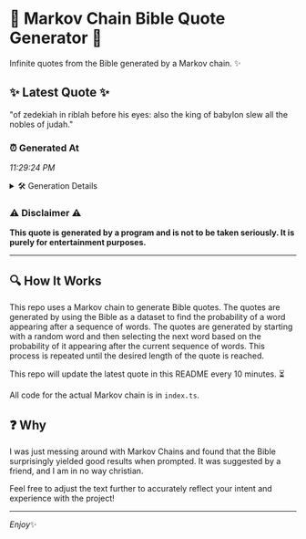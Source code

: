 # 📖 Markov Chain Bible Quote Generator 📖

Infinite quotes from the Bible generated by a Markov chain. ✨

## ✨ Latest Quote ✨
"of zedekiah in riblah before his eyes: also the king of babylon slew all the nobles of judah."

### ⏰ Generated At
*11:29:24 PM*

<details>
    <summary>🛠️ Generation Details</summary>
    <p>
        <strong>🌱 Seed:</strong> of<br>
        <strong>🔄 Iterations:</strong> 17<br>
        <strong>📜 Context History:</strong><br>[ of ]: zedekiah<br>[ of, zedekiah ]: in<br>[ of, zedekiah, in ]: riblah<br>[ of, zedekiah, in, riblah ]: before<br>[ of, zedekiah, in, riblah, before ]: his<br>[ of, zedekiah, in, riblah, before, his ]: eyes:<br>[ zedekiah, in, riblah, before, his, eyes: ]: also<br>[ in, riblah, before, his, eyes:, also ]: the<br>[ riblah, before, his, eyes:, also, the ]: king<br>[ before, his, eyes:, also, the, king ]: of<br>[ his, eyes:, also, the, king, of ]: babylon<br>[ eyes:, also, the, king, of, babylon ]: slew<br>[ also, the, king, of, babylon, slew ]: all<br>[ the, king, of, babylon, slew, all ]: the<br>[ king, of, babylon, slew, all, the ]: nobles<br>[ of, babylon, slew, all, the, nobles ]: of<br>[ babylon, slew, all, the, nobles, of ]: judah.<br>
    </p>
</details>

### ⚠️ Disclaimer ⚠️
**This quote is generated by a program and is not to be taken seriously. It is purely for entertainment purposes.**

---

## 🔍 How It Works

This repo uses a Markov chain to generate Bible quotes. The quotes are generated by using the Bible as a dataset to find the probability of a word appearing after a sequence of words. The quotes are generated by starting with a random word and then selecting the next word based on the probability of it appearing after the current sequence of words. This process is repeated until the desired length of the quote is reached.

This repo will update the latest quote in this README every 10 minutes. ⏳

All code for the actual Markov chain is in `index.ts`.

## ❓ Why

I was just messing around with Markov Chains and found that the Bible surprisingly yielded good results when prompted. 
It was suggested by a friend, and I am in no way christian.

Feel free to adjust the text further to accurately reflect your intent and experience with the project!

---

*Enjoy*✨
